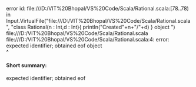 error id: file:///D:/VIT%20Bhopal/VS%20Code/Scala/Rational.scala:[78..78) in Input.VirtualFile("file:///D:/VIT%20Bhopal/VS%20Code/Scala/Rational.scala", "class  Rational(n : Int,d : Int){
    println("Created"+n+"/"+d)
}
object  ")
file:///D:/VIT%20Bhopal/VS%20Code/Scala/Rational.scala
file:///D:/VIT%20Bhopal/VS%20Code/Scala/Rational.scala:4: error: expected identifier; obtained eof
object  
        ^
#### Short summary: 

expected identifier; obtained eof